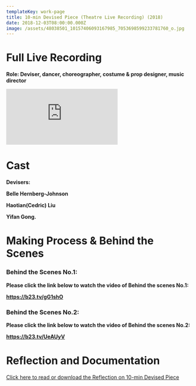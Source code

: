 ```yaml
---
templateKey: work-page
title: 10-min Devised Piece (Theatre Live Recording) (2018)
date: 2018-12-03T08:00:00.000Z
image: /assets/48038501_10157406093167985_7053698599233781760_o.jpg
---
```

# Full Live Recording

<div class="lines-1"></div>

**Role: Deviser, dancer, choreographer, costume & prop designer, music director**

<div class="lines-1"></div>

<div class="video-container"><iframe src="https://www.youtube.com/embed/b-fZyirWg0g" class="video" frameborder="0" allow="accelerometer; autoplay; encrypted-media; gyroscope; picture-in-picture" allowfullscreen></iframe></div>

<div class="lines-1"></div>

# Cast

<!--StartFragment-->

**Devisers:**

**Belle Hernberg-Johnson**

**Haotian(Cedric) Liu**

**Yifan Gong.**

<!--EndFragment-->

<div class="lines-1"></div>

# Making Process & Behind the Scenes

<div class="lines-1"></div>

### Behind the Scenes No.1:

**Please click the link below to watch the video of Behind the scenes No.1:**

**<https://b23.tv/gG1shO>**

<div class="lines-1"></div>

### Behind the Scenes No.2:

**Please click the link below to watch the video of Behind the scenes No.2:**

**<https://b23.tv/UeAUyV>**

<div class="lines-1"></div>

# Reflection and Documentation

<div class="lines-1"></div>

[Click here to read or download the Reflection on 10-min Devised Piece](/assets/reflection-of-project-2.pdf)

<div class="lines-1"></div>
